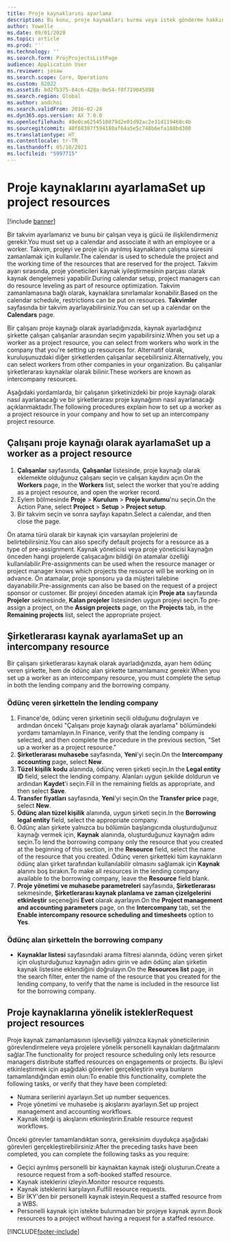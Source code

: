 ```yaml
---
title: Proje kaynaklarını ayarlama
description: Bu konu, proje kaynakları kurma veya istek gönderme hakkında bilgi sağlar.
author: Yowelle
ms.date: 09/01/2020
ms.topic: article
ms.prod: ''
ms.technology: ''
ms.search.form: ProjProjectsListPage
audience: Application User
ms.reviewer: josaw
ms.search.scope: Core, Operations
ms.custom: 82022
ms.assetid: bd2fb375-84c6-428a-8e54-f0f719045898
ms.search.region: Global
ms.author: andchoi
ms.search.validFrom: 2016-02-28
ms.dyn365.ops.version: AX 7.0.0
ms.openlocfilehash: 49e0ca6254518079d2e01d92ac2e31d119468c4b
ms.sourcegitcommit: 40f68387f594180af64a5e5c748b6efa188bd300
ms.translationtype: HT
ms.contentlocale: tr-TR
ms.lasthandoff: 05/10/2021
ms.locfileid: "5997715"
---
```

# <a name="set-up-project-resources"></a><span data-ttu-id="6d37d-103">Proje kaynaklarını ayarlama</span><span class="sxs-lookup"><span data-stu-id="6d37d-103">Set up project resources</span></span>

[!include [banner](../includes/banner.md)]

<span data-ttu-id="6d37d-104">Bir takvim ayarlamanız ve bunu bir çalışan veya iş gücü ile ilişkilendirmeniz gerekir.</span><span class="sxs-lookup"><span data-stu-id="6d37d-104">You must set up a calendar and associate it with an employee or a worker.</span></span> <span data-ttu-id="6d37d-105">Takvim, projeyi ve proje için ayrılmış kaynakların çalışma süresini zamanlamak için kullanılır.</span><span class="sxs-lookup"><span data-stu-id="6d37d-105">The calendar is used to schedule the project and the working time of the resources that are reserved for the project.</span></span> <span data-ttu-id="6d37d-106">Takvim ayarı sırasında, proje yöneticileri kaynak iyileştirmesinin parçası olarak kaynak dengelemesi yapabilir.</span><span class="sxs-lookup"><span data-stu-id="6d37d-106">During calendar setup, project managers can do resource leveling as part of resource optimization.</span></span> <span data-ttu-id="6d37d-107">Takvim zamanlamasına bağlı olarak, kaynaklara sınırlamalar konabilir.</span><span class="sxs-lookup"><span data-stu-id="6d37d-107">Based on the calendar schedule, restrictions can be put on resources.</span></span> <span data-ttu-id="6d37d-108">**Takvimler** sayfasında bir takvim ayarlayabilirsiniz.</span><span class="sxs-lookup"><span data-stu-id="6d37d-108">You can set up a calendar on the **Calendars** page.</span></span>

<span data-ttu-id="6d37d-109">Bir çalışanı proje kaynağı olarak ayarladığınızda, kaynak ayarladığınız şirkette çalışan çalışanlar arasından seçim yapabilirsiniz.</span><span class="sxs-lookup"><span data-stu-id="6d37d-109">When you set up a worker as a project resource, you can select from workers who work in the company that you're setting up resources for.</span></span> <span data-ttu-id="6d37d-110">Alternatif olarak, kuruluşunuzdaki diğer şirketlerden çalışanlar seçebilirsiniz.</span><span class="sxs-lookup"><span data-stu-id="6d37d-110">Alternatively, you can select workers from other companies in your organization.</span></span> <span data-ttu-id="6d37d-111">Bu çalışanlar şirketlerarası kaynaklar olarak bilinir.</span><span class="sxs-lookup"><span data-stu-id="6d37d-111">These workers are known as intercompany resources.</span></span>

<span data-ttu-id="6d37d-112">Aşağıdaki yordamlarda, bir çalışanın şirketinizdeki bir proje kaynağı olarak nasıl ayarlanacağı ve bir şirketlerarası proje kaynağının nasıl ayarlanacağı açıklanmaktadır.</span><span class="sxs-lookup"><span data-stu-id="6d37d-112">The following procedures explain how to set up a worker as a project resource in your company and how to set up an intercompany project resource.</span></span>

## <a name="set-up-a-worker-as-a-project-resource"></a><span data-ttu-id="6d37d-113">Çalışanı proje kaynağı olarak ayarlama</span><span class="sxs-lookup"><span data-stu-id="6d37d-113">Set up a worker as a project resource</span></span>

1. <span data-ttu-id="6d37d-114">**Çalışanlar** sayfasında, **Çalışanlar** listesinde, proje kaynağı olarak eklemekte olduğunuz çalışanı seçin ve çalışan kaydını açın.</span><span class="sxs-lookup"><span data-stu-id="6d37d-114">On the **Workers** page, in the **Workers** list, select the worker that you're adding as a project resource, and open the worker record.</span></span>
2. <span data-ttu-id="6d37d-115">Eylem bölmesinde **Proje** &gt; **Kurulum** &gt; **Proje kurulumu**'nu seçin.</span><span class="sxs-lookup"><span data-stu-id="6d37d-115">On the Action Pane, select **Project** &gt; **Setup** &gt; **Project setup**.</span></span>
3. <span data-ttu-id="6d37d-116">Bir takvim seçin ve sonra sayfayı kapatın.</span><span class="sxs-lookup"><span data-stu-id="6d37d-116">Select a calendar, and then close the page.</span></span>

<span data-ttu-id="6d37d-117">Ön atama türü olarak bir kaynak için varsayılan projelerini de belirtebilirsiniz.</span><span class="sxs-lookup"><span data-stu-id="6d37d-117">You can also specify default projects for a resource as a type of pre-assignment.</span></span> <span data-ttu-id="6d37d-118">Kaynak yöneticisi veya proje yöneticisi kaynağın önceden hangi projelerde çalışacağını bildiği ön atamalar özelliği kullanılabilir.</span><span class="sxs-lookup"><span data-stu-id="6d37d-118">Pre-assignments can be used when the resource manager or project manager knows which projects the resource will be working on in advance.</span></span> <span data-ttu-id="6d37d-119">Ön atamalar, proje sponsoru ya da müşteri talebine dayanabilir.</span><span class="sxs-lookup"><span data-stu-id="6d37d-119">Pre-assignments can also be based on the request of a project sponsor or customer.</span></span> <span data-ttu-id="6d37d-120">Bir projeyi önceden atamak için **Proje ata** sayfasında **Projeler** sekmesinde, **Kalan projeler** listesinden uygun projeyi seçin.</span><span class="sxs-lookup"><span data-stu-id="6d37d-120">To pre-assign a project, on the **Assign projects** page, on the **Projects** tab, in the **Remaining projects** list, select the appropriate project.</span></span>

## <a name="set-up-an-intercompany-resource"></a><span data-ttu-id="6d37d-121">Şirketlerarası kaynak ayarlama</span><span class="sxs-lookup"><span data-stu-id="6d37d-121">Set up an intercompany resource</span></span>

<span data-ttu-id="6d37d-122">Bir çalışanı şirketlerarası kaynak olarak ayarladığınızda, ayarı hem ödünç veren şirkette, hem de ödünç alan şirkette tamamlamanız gerekir.</span><span class="sxs-lookup"><span data-stu-id="6d37d-122">When you set up a worker as an intercompany resource, you must complete the setup in both the lending company and the borrowing company.</span></span>

### <a name="in-the-lending-company"></a><span data-ttu-id="6d37d-123">Ödünç veren şirkette</span><span class="sxs-lookup"><span data-stu-id="6d37d-123">In the lending company</span></span>

1. <span data-ttu-id="6d37d-124">Finance'de, ödünç veren şirketinin seçili olduğunu doğrulayın ve ardından önceki "Çalışanı proje kaynağı olarak ayarlama" bölümündeki yordamı tamamlayın.</span><span class="sxs-lookup"><span data-stu-id="6d37d-124">In Finance, verify that the lending company is selected, and then complete the procedure in the previous section, "Set up a worker as a project resource."</span></span>
2. <span data-ttu-id="6d37d-125">**Şirketlerarası muhasebe** sayfasında, **Yeni**'yi seçin.</span><span class="sxs-lookup"><span data-stu-id="6d37d-125">On the **Intercompany accounting** page, select **New**.</span></span>
3. <span data-ttu-id="6d37d-126">**Tüzel kişilik kodu** alanında, ödünç veren şirketi seçin.</span><span class="sxs-lookup"><span data-stu-id="6d37d-126">In the **Legal entity ID** field, select the lending company.</span></span> <span data-ttu-id="6d37d-127">Alanları uygun şekilde doldurun ve ardından **Kaydet**'i seçin.</span><span class="sxs-lookup"><span data-stu-id="6d37d-127">Fill in the remaining fields as appropriate, and then select **Save**.</span></span>
4. <span data-ttu-id="6d37d-128">**Transfer fiyatları** sayfasında, **Yeni**'yi seçin.</span><span class="sxs-lookup"><span data-stu-id="6d37d-128">On the **Transfer price** page, select **New**.</span></span>
5. <span data-ttu-id="6d37d-129">**Ödünç alan tüzel kişilik** alanında, uygun şirketi seçin.</span><span class="sxs-lookup"><span data-stu-id="6d37d-129">In the **Borrowing legal entity** field, select the appropriate company.</span></span>
6. <span data-ttu-id="6d37d-130">Ödünç alan şirkete yalnızca bu bölümün başlangıcında oluşturduğunuz kaynağı vermek için, **Kaynak** alanında, oluşturduğunuz kaynağın adını seçin.</span><span class="sxs-lookup"><span data-stu-id="6d37d-130">To lend the borrowing company only the resource that you created at the beginning of this section, in the **Resource** field, select the name of the resource that you created.</span></span> <span data-ttu-id="6d37d-131">Ödünç veren şirketteki tüm kaynakların ödünç alan şirket tarafından kullanılabilir olmasını sağlamak için **Kaynak** alanını boş bırakın.</span><span class="sxs-lookup"><span data-stu-id="6d37d-131">To make all resources in the lending company available to the borrowing company, leave the **Resource** field blank.</span></span>
7. <span data-ttu-id="6d37d-132">**Proje yönetimi ve muhasebe parametreleri** sayfasında, **Şirketlerarası** sekmesinde, **Şirketlerarası kaynak planlama ve zaman çizelgelerini etkinleştir** seçeneğini **Evet** olarak ayarlayın.</span><span class="sxs-lookup"><span data-stu-id="6d37d-132">On the **Project management and accounting parameters** page, on the **Intercompany** tab, set the **Enable intercompany resource scheduling and timesheets** option to **Yes**.</span></span>

### <a name="in-the-borrowing-company"></a><span data-ttu-id="6d37d-133">Ödünç alan şirkette</span><span class="sxs-lookup"><span data-stu-id="6d37d-133">In the borrowing company</span></span>

- <span data-ttu-id="6d37d-134">**Kaynaklar listesi** sayfasındaki arama filtresi alanında, ödünç veren şirket için oluşturduğunuz kaynağın adını girin ve adın ödünç alan şirketin kaynak listesine eklendiğini doğrulayın.</span><span class="sxs-lookup"><span data-stu-id="6d37d-134">On the **Resources list** page, in the search filter, enter the name of the resource that you created for the lending company, to verify that the name is included in the resource list for the borrowing company.</span></span>

## <a name="request-project-resources"></a><span data-ttu-id="6d37d-135">Proje kaynaklarına yönelik istekler</span><span class="sxs-lookup"><span data-stu-id="6d37d-135">Request project resources</span></span>
<span data-ttu-id="6d37d-136">Proje kaynak zamanlamasının işlevselliği yalnızca kaynak yöneticilerinin görevlendirmelere veya projelere yönelik personelli kaynakları dağıtmalarını sağlar.</span><span class="sxs-lookup"><span data-stu-id="6d37d-136">The functionality for project resource scheduling only lets resource managers distribute staffed resources on engagements or projects.</span></span> <span data-ttu-id="6d37d-137">Bu işlevi etkinleştirmek için aşağıdaki görevleri gerçekleştirin veya bunların tamamlandığından emin olun:</span><span class="sxs-lookup"><span data-stu-id="6d37d-137">To enable this functionality, complete the following tasks, or verify that they have been completed:</span></span>

- <span data-ttu-id="6d37d-138">Numara serilerini ayarlayın.</span><span class="sxs-lookup"><span data-stu-id="6d37d-138">Set up number sequences.</span></span>
- <span data-ttu-id="6d37d-139">Proje yönetimi ve muhasebe iş akışlarını ayarlayın.</span><span class="sxs-lookup"><span data-stu-id="6d37d-139">Set up project management and accounting workflows.</span></span>
- <span data-ttu-id="6d37d-140">Kaynak isteği iş akışlarını etkinleştirin.</span><span class="sxs-lookup"><span data-stu-id="6d37d-140">Enable resource request workflows.</span></span>

<span data-ttu-id="6d37d-141">Önceki görevler tamamlandıktan sonra, gereksinim duydukça aşağıdaki görevleri gerçekleştirebilirsiniz:</span><span class="sxs-lookup"><span data-stu-id="6d37d-141">After the preceding tasks have been completed, you can complete the following tasks as you require:</span></span>

- <span data-ttu-id="6d37d-142">Geçici ayrılmış personelli bir kaynaktan kaynak isteği oluşturun.</span><span class="sxs-lookup"><span data-stu-id="6d37d-142">Create a resource request from a soft-booked staffed resource.</span></span>
- <span data-ttu-id="6d37d-143">Kaynak isteklerini izleyin.</span><span class="sxs-lookup"><span data-stu-id="6d37d-143">Monitor resource requests.</span></span>
- <span data-ttu-id="6d37d-144">Kaynak isteklerini karşılayın.</span><span class="sxs-lookup"><span data-stu-id="6d37d-144">Fulfill resource requests.</span></span>
- <span data-ttu-id="6d37d-145">Bir İKY'den bir personelli kaynak isteyin.</span><span class="sxs-lookup"><span data-stu-id="6d37d-145">Request a staffed resource from a WBS.</span></span>
- <span data-ttu-id="6d37d-146">Personelli kaynak için istekte bulunmadan bir projeye kaynak ayırın.</span><span class="sxs-lookup"><span data-stu-id="6d37d-146">Book resources to a project without having a request for a staffed resource.</span></span>


[!INCLUDE[footer-include](../includes/footer-banner.md)]